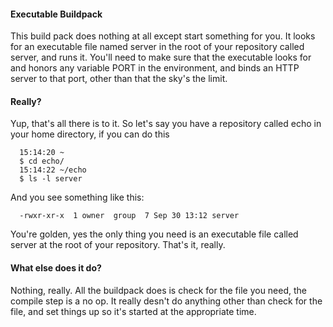 #### Executable Buildpack

This build pack does nothing at all except start something for you.  It looks for
an executable file named server in the root of your repository called server, and runs it.
You'll need to make sure that the executable looks for and honors any variable PORT
in the environment, and binds an HTTP server to that port, other than that the sky's the limit.


#### Really?

Yup, that's all there is to it. So let's say you have a repository called echo in your 
home directory, if you can do this

      15:14:20 ~
      $ cd echo/
      15:14:22 ~/echo
      $ ls -l server

And you see something like this:

      -rwxr-xr-x  1 owner  group  7 Sep 30 13:12 server

You're golden, yes the only thing you need is an executable file called server at the root of your
repository.  That's it, really.


#### What else does it do?

Nothing, really.  All the buildpack does is check for the file you need, the compile step is a no op.
It really desn't do anything other than check for the file, and set things up so it's started at the
appropriate time.

